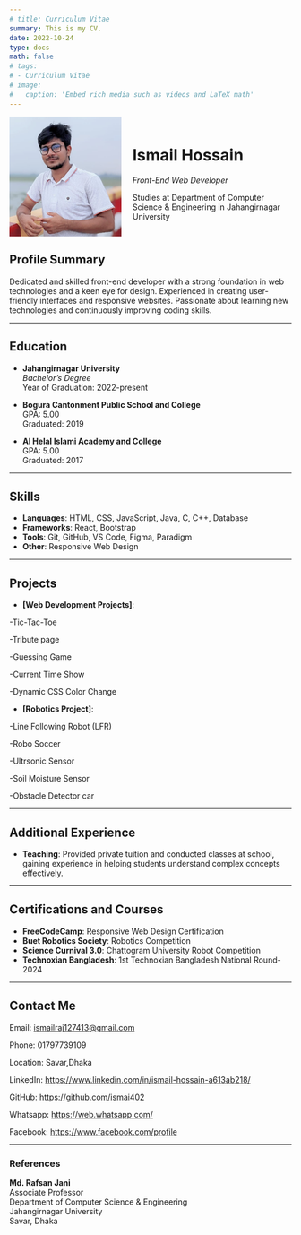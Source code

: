 ```yaml
---
# title: Curriculum Vitae
summary: This is my CV.
date: 2022-10-24
type: docs
math: false
# tags:
# - Curriculum Vitae
# image:
#   caption: 'Embed rich media such as videos and LaTeX math'
---
```


<div style="display: flex; align-items: center;">
  <img src="./avatar.jpg" alt="ISMAIL HOSSAIN" style="width: 200px; height: auto; margin-right: 20px;">
  <div>
    <h1>Ismail Hossain</h1>
    <p><em>Front-End Web Developer</em></p>
    <p>Studies at Department of Computer Science & Engineering in Jahangirnagar University</p>
  </div>
</div>

## Profile Summary
Dedicated and skilled front-end developer with a strong foundation in web technologies and a keen eye for design. Experienced in creating user-friendly interfaces and responsive websites. Passionate about learning new technologies and continuously improving coding skills.

---

## Education

- **Jahangirnagar University**  
  *Bachelor’s Degree*  
  Year of Graduation: 2022-present

- **Bogura Cantonment Public School and College**  
  GPA: 5.00  
  Graduated: 2019

- **Al Helal Islami Academy and College**  
  GPA: 5.00  
  Graduated: 2017

---

## Skills

- **Languages**: HTML, CSS, JavaScript, Java, C, C++, Database
- **Frameworks**: React, Bootstrap
- **Tools**: Git, GitHub, VS Code, Figma, Paradigm
- **Other**: Responsive Web Design

---

<!-- ## Professional Experience

- **[Current/Most Recent Company/Organization Name]**  
  *Front-End Developer*  
  [Employment Duration]  
  - Developed and maintained responsive websites and applications.
  - Collaborated with designers and back-end developers to create seamless user experiences.
  - Improved website performance and ensured cross-browser compatibility.
  - Implemented new features and optimized existing code. -->



## Projects

<!-- - **[Portfolio Website]**: Developed a personal portfolio website showcasing projects, skills, and experience. -->
- **[Web Development Projects]**:

-Tic-Tac-Toe

-Tribute page

-Guessing Game

-Current Time Show

-Dynamic CSS Color Change

- **[Robotics Project]**:

-Line Following Robot (LFR)

-Robo Soccer

-Ultrsonic Sensor

-Soil Moisture Sensor

-Obstacle Detector car


---

## Additional Experience

- **Teaching**: Provided private tuition and conducted classes at school, gaining experience in helping students understand complex concepts effectively.

---

## Certifications and Courses

- **FreeCodeCamp**: Responsive Web Design Certification
- **Buet Robotics Society**: Robotics Competition
- **Science Curnival 3.0**: Chattogram University Robot Competition
- **Technoxian Bangladesh**: 1st Technoxian Bangladesh National Round-2024

---
## Contact Me

Email: ismailraj127413@gmail.com

Phone: 01797739109

Location: Savar,Dhaka

LinkedIn: https://www.linkedin.com/in/ismail-hossain-a613ab218/

GitHub: https://github.com/ismai402

Whatsapp: https://web.whatsapp.com/

Facebook: https://www.facebook.com/profile

---

### References

**Md. Rafsan Jani**  
Associate Professor  
Department of Computer Science & Engineering  
Jahangirnagar University  
Savar, Dhaka

